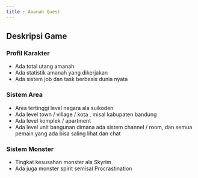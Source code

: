 ```yaml
---
title : Amanah Quest
---
```


## Deskripsi Game

### Profil Karakter
- Ada total utang amanah
- Ada statistik amanah yang dikerjakan
- Ada sistem job dan task berbasis dunia nyata

### Sistem Area
- Area tertinggi level negara ala suikoden
- Ada level town / village / kota , misal kabupaten bandung
- Ada level komplek / apartment
- Ada level unit bangunan dimana ada sistem channel / room, dan semua pemain yang ada bisa saling lihat dan chat

### Sistem Monster
- Tingkat kesusahan monster ala Skyrim
- Ada juga monster spirit semisal Procrastination
